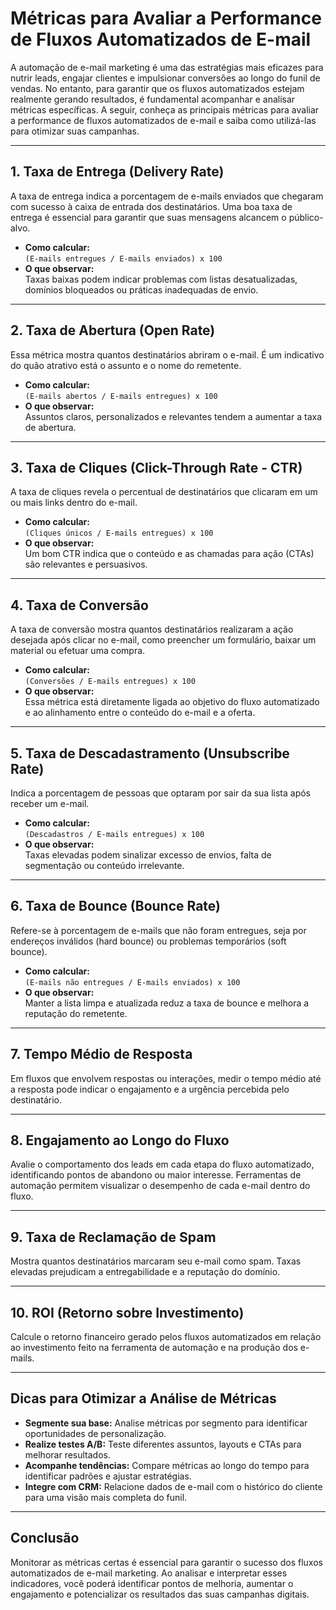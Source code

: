 
# Métricas para Avaliar a Performance de Fluxos Automatizados de E-mail

A automação de e-mail marketing é uma das estratégias mais eficazes para nutrir leads, engajar clientes e impulsionar conversões ao longo do funil de vendas. No entanto, para garantir que os fluxos automatizados estejam realmente gerando resultados, é fundamental acompanhar e analisar métricas específicas. A seguir, conheça as principais métricas para avaliar a performance de fluxos automatizados de e-mail e saiba como utilizá-las para otimizar suas campanhas.

---

## 1. **Taxa de Entrega (Delivery Rate)**

A taxa de entrega indica a porcentagem de e-mails enviados que chegaram com sucesso à caixa de entrada dos destinatários. Uma boa taxa de entrega é essencial para garantir que suas mensagens alcancem o público-alvo.

- **Como calcular:**  
  `(E-mails entregues / E-mails enviados) x 100`
- **O que observar:**  
  Taxas baixas podem indicar problemas com listas desatualizadas, domínios bloqueados ou práticas inadequadas de envio.

---

## 2. **Taxa de Abertura (Open Rate)**

Essa métrica mostra quantos destinatários abriram o e-mail. É um indicativo do quão atrativo está o assunto e o nome do remetente.

- **Como calcular:**  
  `(E-mails abertos / E-mails entregues) x 100`
- **O que observar:**  
  Assuntos claros, personalizados e relevantes tendem a aumentar a taxa de abertura.

---

## 3. **Taxa de Cliques (Click-Through Rate - CTR)**

A taxa de cliques revela o percentual de destinatários que clicaram em um ou mais links dentro do e-mail.

- **Como calcular:**  
  `(Cliques únicos / E-mails entregues) x 100`
- **O que observar:**  
  Um bom CTR indica que o conteúdo e as chamadas para ação (CTAs) são relevantes e persuasivos.

---

## 4. **Taxa de Conversão**

A taxa de conversão mostra quantos destinatários realizaram a ação desejada após clicar no e-mail, como preencher um formulário, baixar um material ou efetuar uma compra.

- **Como calcular:**  
  `(Conversões / E-mails entregues) x 100`
- **O que observar:**  
  Essa métrica está diretamente ligada ao objetivo do fluxo automatizado e ao alinhamento entre o conteúdo do e-mail e a oferta.

---

## 5. **Taxa de Descadastramento (Unsubscribe Rate)**

Indica a porcentagem de pessoas que optaram por sair da sua lista após receber um e-mail.

- **Como calcular:**  
  `(Descadastros / E-mails entregues) x 100`
- **O que observar:**  
  Taxas elevadas podem sinalizar excesso de envios, falta de segmentação ou conteúdo irrelevante.

---

## 6. **Taxa de Bounce (Bounce Rate)**

Refere-se à porcentagem de e-mails que não foram entregues, seja por endereços inválidos (hard bounce) ou problemas temporários (soft bounce).

- **Como calcular:**  
  `(E-mails não entregues / E-mails enviados) x 100`
- **O que observar:**  
  Manter a lista limpa e atualizada reduz a taxa de bounce e melhora a reputação do remetente.

---

## 7. **Tempo Médio de Resposta**

Em fluxos que envolvem respostas ou interações, medir o tempo médio até a resposta pode indicar o engajamento e a urgência percebida pelo destinatário.

---

## 8. **Engajamento ao Longo do Fluxo**

Avalie o comportamento dos leads em cada etapa do fluxo automatizado, identificando pontos de abandono ou maior interesse. Ferramentas de automação permitem visualizar o desempenho de cada e-mail dentro do fluxo.

---

## 9. **Taxa de Reclamação de Spam**

Mostra quantos destinatários marcaram seu e-mail como spam. Taxas elevadas prejudicam a entregabilidade e a reputação do domínio.

---

## 10. **ROI (Retorno sobre Investimento)**

Calcule o retorno financeiro gerado pelos fluxos automatizados em relação ao investimento feito na ferramenta de automação e na produção dos e-mails.

---

## **Dicas para Otimizar a Análise de Métricas**

- **Segmente sua base:** Analise métricas por segmento para identificar oportunidades de personalização.
- **Realize testes A/B:** Teste diferentes assuntos, layouts e CTAs para melhorar resultados.
- **Acompanhe tendências:** Compare métricas ao longo do tempo para identificar padrões e ajustar estratégias.
- **Integre com CRM:** Relacione dados de e-mail com o histórico do cliente para uma visão mais completa do funil.

---

## **Conclusão**

Monitorar as métricas certas é essencial para garantir o sucesso dos fluxos automatizados de e-mail marketing. Ao analisar e interpretar esses indicadores, você poderá identificar pontos de melhoria, aumentar o engajamento e potencializar os resultados das suas campanhas digitais.

```
